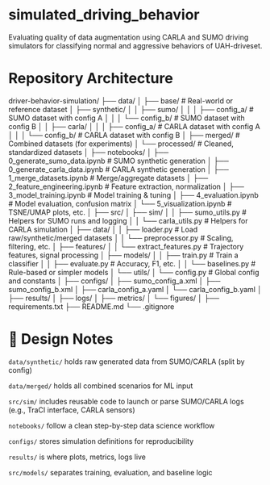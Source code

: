 # simulated_driving_behavior
Evaluating quality of data augmentation using CARLA and SUMO driving simulators for classifying normal and aggressive behaviors of UAH-driveset.

# Repository Architecture

driver-behavior-simulation/
├── data/
│   ├── base/                        # Real-world or reference dataset
│   ├── synthetic/
│   │   ├── sumo/
│   │   │   ├── config_a/           # SUMO dataset with config A
│   │   │   └── config_b/           # SUMO dataset with config B
│   │   ├── carla/
│   │   │   ├── config_a/           # CARLA dataset with config A
│   │   │   └── config_b/           # CARLA dataset with config B
│   ├── merged/                     # Combined datasets (for experiments)
│   └── processed/                  # Cleaned, standardized datasets
│
├── notebooks/
│   ├── 0_generate_sumo_data.ipynb  # SUMO synthetic generation
│   ├── 0_generate_carla_data.ipynb # CARLA synthetic generation
│   ├── 1_merge_datasets.ipynb      # Merge/aggregate datasets
│   ├── 2_feature_engineering.ipynb # Feature extraction, normalization
│   ├── 3_model_training.ipynb      # Model training & tuning
│   ├── 4_evaluation.ipynb          # Model evaluation, confusion matrix
│   └── 5_visualization.ipynb       # TSNE/UMAP plots, etc.
│
├── src/
│   ├── sim/
│   │   ├── sumo_utils.py           # Helpers for SUMO runs and logging
│   │   └── carla_utils.py          # Helpers for CARLA simulation
│   ├── data/
│   │   ├── loader.py               # Load raw/synthetic/merged datasets
│   │   └── preprocessor.py         # Scaling, filtering, etc.
│   ├── features/
│   │   └── extract_features.py     # Trajectory features, signal processing
│   ├── models/
│   │   ├── train.py                # Train a classifier
│   │   ├── evaluate.py             # Accuracy, F1, etc.
│   │   └── baselines.py            # Rule-based or simpler models
│   └── utils/
│       └── config.py               # Global config and constants
│
├── configs/
│   ├── sumo_config_a.xml
│   ├── sumo_config_b.xml
│   ├── carla_config_a.yaml
│   └── carla_config_b.yaml
│
├── results/
│   ├── logs/
│   ├── metrics/
│   └── figures/
│
├── requirements.txt
├── README.md
└── .gitignore

# 🔑 Design Notes

`data/synthetic/` holds raw generated data from SUMO/CARLA (split by config)

`data/merged/` holds all combined scenarios for ML input

`src/sim/` includes reusable code to launch or parse SUMO/CARLA logs (e.g., TraCI interface, CARLA sensors)

`notebooks/` follow a clean step-by-step data science workflow

`configs/` stores simulation definitions for reproducibility

`results/` is where plots, metrics, logs live

`src/models/` separates training, evaluation, and baseline logic
